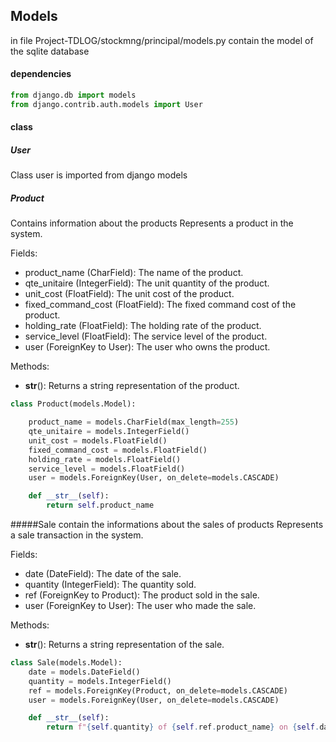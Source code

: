 ## Models 
in file Project-TDLOG/stockmng/principal/models.py contain the model of the sqlite database

#### dependencies
```python
from django.db import models
from django.contrib.auth.models import User
```

#### class
##### User
Class user is imported from django models
##### Product
Contains information about the products
Represents a product in the system.

Fields:
- product_name (CharField): The name of the product.
- qte_unitaire (IntegerField): The unit quantity of the product.
- unit_cost (FloatField): The unit cost of the product.
- fixed_command_cost (FloatField): The fixed command cost of the product.
- holding_rate (FloatField): The holding rate of the product.
- service_level (FloatField): The service level of the product.
- user (ForeignKey to User): The user who owns the product.

Methods:
- __str__(): Returns a string representation of the product.

```python
class Product(models.Model):

    product_name = models.CharField(max_length=255)
    qte_unitaire = models.IntegerField()
    unit_cost = models.FloatField()
    fixed_command_cost = models.FloatField()
    holding_rate = models.FloatField()
    service_level = models.FloatField()
    user = models.ForeignKey(User, on_delete=models.CASCADE)

    def __str__(self):
        return self.product_name
```

#####Sale
contain the informations about the sales of products
Represents a sale transaction in the system.

Fields:
- date (DateField): The date of the sale.
- quantity (IntegerField): The quantity sold.
- ref (ForeignKey to Product): The product sold in the sale.
- user (ForeignKey to User): The user who made the sale.

Methods:
- __str__(): Returns a string representation of the sale.

```python
class Sale(models.Model):
    date = models.DateField()
    quantity = models.IntegerField()
    ref = models.ForeignKey(Product, on_delete=models.CASCADE)
    user = models.ForeignKey(User, on_delete=models.CASCADE)

    def __str__(self):
        return f"{self.quantity} of {self.ref.product_name} on {self.date}"
```
